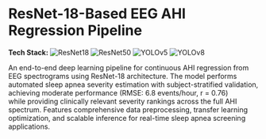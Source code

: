 # ResNet-18-Based EEG AHI Regression Pipeline

**Tech Stack:**
![ResNet18](https://img.shields.io/badge/ResNet18-EE4C2C?logo=pytorch&logoColor=white)
![ResNet50](https://img.shields.io/badge/ResNet50-EE4C2C?logo=pytorch&logoColor=white)
![YOLOv5](https://img.shields.io/badge/YOLOv5-FF9900?logo=pytorch&logoColor=white)
![YOLOv8](https://img.shields.io/badge/YOLOv8-0072C6?logo=pytorch&logoColor=white)

An end-to-end deep learning pipeline for continuous AHI regression from EEG spectrograms using ResNet-18 architecture. The model performs automated sleep apnea severity estimation with subject-stratified validation, achieving moderate performance (RMSE: 6.8 events/hour, r = 0.76) while providing clinically relevant severity rankings across the full AHI spectrum. Features comprehensive data preprocessing, transfer learning optimization, and scalable inference for real-time sleep apnea screening applications.
